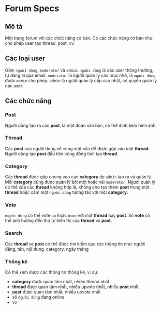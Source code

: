 # Forum Specs

## Mô tả

Một trang forum với các chức năng cơ bản. Có các chức năng cơ bản như cho phép user tạo thread, post, vv.

## Các loại user 

Gồm `người dùng`, `moderator` và `admin`.
`người dùng` là các user thông thường, tự đăng kí qua email.
`moderator` là người quản lý các mục nhỏ, là `người dùng` được `admin` cho phép.
`admin` là người quản lý cấp cao nhất, có quyền quản lý các user.

## Các chức năng

### Post

Người dùng tạo ra các **post**, là một đoạn văn bản, có thể đính kèm hình ảnh.

### Thread

Các **post** của người dùng về cùng một vấn đề được gộp vào một **thread**. Người dùng tạo **post** đầu tiên cũng đồng thời tạo **thread**.

### Category

Các **thread** được gộp chung vào các **category** do `admin` tạo ra và quản lý. Mỗi **category** cũng được quản lý bởi một hoặc vài `moderator`. Người quản lý có thể xóa các **thread** không hợp lệ, không cho tạo thêm **post** trong một **thread** hoặc cấm một `người dùng` tương tác với một **category**.

### Vote

`người dùng` có thể vote `up` hoặc `down` với một **thread** hay **post**. Số **vote** có thể ảnh hưởng đến thứ tự hiển thị của **thread** và **post**.

### Search

Các **thread** và **post** có thể được tìm kiếm qua các thông tin như: người đăng, tên, nội dung, category, ngày tháng

### Thống kê

Có thể xem được các thông tin thống kê, ví dụ:

- **category** được quan tâm nhất, nhiều thread nhất
- **thread** được quan tâm nhất, nhiều upvote nhất, nhiều **post** nhất
- **post** được quan tâm nhất, nhiều upvote nhất
- số `người dùng` đang online
- vv